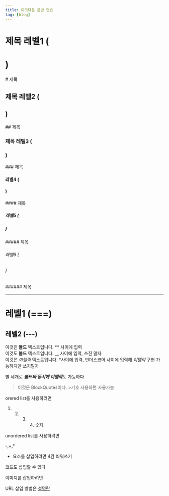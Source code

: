 ```yaml
---
title: 마크다운 문법 연습
tag: [blog]
---
```


# 제목 레벨1 (<h1>)
\# 제목

## 제목 레벨2 (<h2>)
\## 제목


### 제목 레벨3 (<h3>)
\### 제목

#### 레벨4 (<h4>)
\#### 제목

##### 레벨5 (<h5>)
\##### 제목

###### 레벨6 (<h6>)
\###### 제목


***


레벨1 (===)
====

레벨2 (---)
----

이것은 **볼드** 텍스트입니다. ** 사이에 입력  
이것도 __볼드__ 텍스트입니다. __ 사이에 입력, 쓰진 말자  
이것은 *이텔릭* 텍스트입니다. *사이에 입력, 언더스코어 사이에 입력해 _이텔릭_ 구현 가능하지만 쓰지말자  

별 세개로 ***볼드와 동시에 이텔릭***도 가능하다

>이것은 BlockQuotes이다. >기호 사용하면 사용가능

orered list를 사용하려면
1. 2. 3. 4. 숫자. 

unordered list를 사용하려면

-,+,*

- 요소를 삽입하려면
    4칸 띄워쓰기

코드도 삽입할 수 있다
<html>
    <head>
        <title>Hello World!</title>
    </head>
</html>

이미지를 삽입하려면



URL 삽입 방법은
[설명란](경로명)